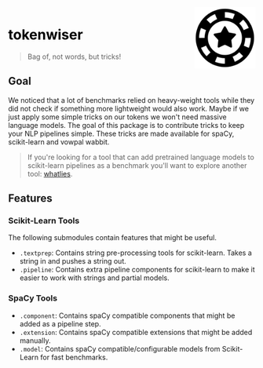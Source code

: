 <img src="token.png" width=125 height=125 align="right">

<h1 style="font-weight: bold; color: black;">tokenwiser</h1>

> Bag of, not words, but tricks!

## Goal 

We noticed that a lot of benchmarks relied on heavy-weight tools while they did not 
check if something more lightweight would also work. Maybe if we just apply some simple 
tricks on our tokens we won't need massive language models. The goal of this package is 
to contribute tricks to keep your NLP pipelines simple. These tricks are made available
for spaCy, scikit-learn and vowpal wabbit. 

> If you're looking for a tool that can add pretrained language models to scikit-learn 
pipelines as a benchmark you'll want to explore another tool: [whatlies](https://rasahq.github.io/whatlies/tutorial/scikit-learn/).

## Features

### Scikit-Learn Tools 

The following submodules contain features that might be useful. 

- `.textprep`: Contains string pre-processing tools for scikit-learn. Takes a string in and pushes a string out.  
- `.pipeline`: Contains extra pipeline components for scikit-learn to make it easier to work with strings and partial models.

### SpaCy Tools 
 
- `.component`: Contains spaCy compatible components that might be added as a pipeline step.
- `.extension`: Contains spaCy compatible extensions that might be added manually.
- `.model`: Contains spaCy compatible/configurable models from Scikit-Learn for fast benchmarks. 
